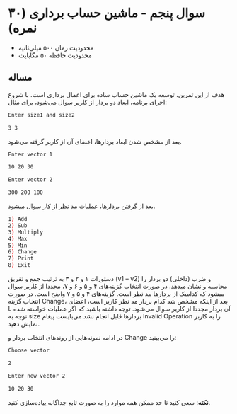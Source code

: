 # سوال پنجم - ماشین حساب برداری (۳۰ نمره)

+ محدودیت زمان ۵۰۰ میلی‌ثانیه
+ محدودیت حافظه ۵۰ مگابایت

## مساله

هدف از اين تمرين، توسعه یک ماشین حساب ساده برای اعمال برداری است. با شروع اجرای برنامه، ابعاد دو بردار از کاربر سوال می‌شود، برای مثال:

```sh
Enter size1 and size2
```

```sh
3 3
```

بعد از مشخص شدن ابعاد بردارها، اعضای آن از کاربر گرفته می‌شود.

```sh
Enter vector 1
```

```sh
10 20 30
```

```sh
Enter vector 2
```

```sh
300 200 100
```

بعد از گرفتن بردارها، عملیات مد نظر از کار سوال میشود.

```sh
1) Add
2) Sub
3) Multiply
4) Max
5) Min
6) Change
7) Print
8) Exit
```

دستورات ۱ و ۲ و ۳ به ترتیب جمع و تفریق (v1 – v2) و ضرب (داخلی) دو بردار را محاسبه و نشان مید‌هد. در صورت انتخاب گزینه‌های ۴ و ۵ و ۶ و ۷، مجددا از کاربر سوال میشود که کدامیک از بردارها مد نظر است. گزینه‌های ۴ و ۵ و ۷ واضح است. در صورت انتخاب گزینه Change، بعد از اینکه مشخص شد کدام بردار مد نظر کاربر است، اعضای آن بردار مجددا از کاربر سوال می‌شود. توجه داشته باشید که اگر عملیات خواسته شده با توجه به size بردارها قابل انجام نشد می‌بایست پیغام Invalid Operation را به کاربر نمایش دهید.

در ادامه نمونه‌هایی از روندهای انتخاب بردار و Change را می‌بینید:

```sh
Choose vector
```


```sh
2
```


```sh
Enter new vector 2
```

```sh
10 20 30
```


**نکته**: سعی کنید تا حد ممکن همه موارد را به صورت تابع جداگانه پیاده‌سازی کنید.